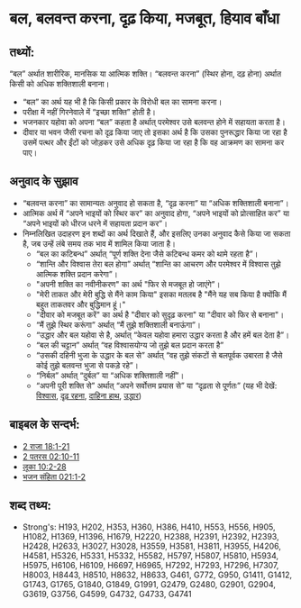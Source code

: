 # बल, बलवन्त करना, दृढ़ किया, मजबूत, हियाव बाँधा #

## तथ्यों: ##

“बल” अर्थात शारीरिक, मानसिक या आत्मिक शक्ति। “बलवन्त करना” (स्थिर होना, दढ़ होना) अर्थात किसी को अधिक शक्तिशाली बनाना।

* “बल” का अर्थ यह भी है कि किसी प्रकार के विरोधी बल का सामना करना।
* परीक्षा में नहीं गिरनेवाले में “इच्छा शक्ति” होती है।
* भजनकार यहोवा को अपना “बल” कहता है अर्थात् परमेश्वर उसे बलवन्त होने में सहायता करता है।
* दीवार या भवन जैसी रचना को दृढ़ किया जाए तो इसका अर्थ है कि उसका पुनरूद्धार किया जा रहा है उसमें पत्थर और ईंटों को जोड़कर उसे अधिक दृढ़ किया जा रहा है कि वह आक्रमण का सामना कर पाए।

## अनुवाद के सुझाव ##

* “बलवन्त करना” का सामान्यतः अनुवाद हो सकता है, “दृढ़ करना” या “अधिक शक्तिशाली बनाना”।
* आत्मिक अर्थ में “अपने भाइयों को स्थिर कर” का अनुवाद होगा, “अपने भाइयों को प्रोत्साहित कर” या “अपने भाइयों को धीरज धरने में सहायता प्रदान कर”।
* निम्नलिखित उदाहरण इन शब्दों का अर्थ दिखाते हैं, और इसलिए उनका अनुवाद कैसे किया जा सकता है, जब उन्हें लंबे समय तक भाव में शामिल किया जाता है।
   * “बल का कटिबन्ध” अर्थात् “पूर्ण शक्ति देना जैसे कटिबन्ध कमर को थामे रहता है”।
   * “शान्ति और विश्वास तेरा बल होगा” अर्थात् “शान्ति का आचरण और परमेश्वर में विश्वास तुझे आत्मिक शक्ति प्रदान करेगा”।
   * "अपनी शक्ति का नवीनीकरण" का अर्थ "फिर से मजबूत हो जाएंगे”।
   * "मेरी ताकत और मेरी बुद्धि से मैंने काम किया" इसका मतलब है "मैंने यह सब किया है क्योंकि मैं बहुत ताकतवर और बुद्धिमान हूं।"
   * "दीवार को मजबूत करें" का अर्थ है "दीवार को सुदृढ़ करना" या "दीवार को फिर से बनाना"।
   * “मैं तुझे स्थिर करूंगा” अर्थात् “मैं तुझे शक्तिशाली बनाऊंगा”।
   * “उद्धार और बल यहोवा से है, अर्थात् “केवल यहोवा हमारा उद्धार करता है और हमें बल देता है”।
   * “बल की चट्टान” अर्थात् “वह विश्वासयोग्य जो तुझे बल प्रदान करता है”
   * “उसकी दहिनी भुजा के उद्धार के बल से” अर्थात् “वह तुझे संकटों से बलपूर्वक उबारता है जैसे कोई तुझे बलवन्त भुजा से पकड़े रहे”।
   * “निर्बल” अर्थात् “दुर्बल” या “अधिक शक्तिशाली नहीं”।
   * “अपनी पूरी शक्ति से” अर्थात् “अपने सर्वोत्तम प्रयास से” या “दृढ़ता से पूर्णतः”
(यह भी देखें: [विश्वास](../kt/faithful.md), [दृढ़ रहना](../other/perseverance.md), [दाहिना हाथ](../kt/righthand.md), [उद्धार](../kt/salvation.md))

## बाइबल के सन्दर्भ: ##

* [2 राजा 18:1-21](rc://en/tn/help/2ki/18/19)
* [2 पतरस 02:10-11](rc://en/tn/help/2pe/02/10)
* [लूका 10:2-28](rc://en/tn/help/luk/10/25)
* [भजन संहिता 021:1-2](rc://en/tn/help/psa/021/001)

## शब्द तथ्य: ##

* Strong's: H193, H202, H353, H360, H386, H410, H553, H556, H905, H1082, H1369, H1396, H1679, H2220, H2388, H2391, H2392, H2393, H2428, H2633, H3027, H3028, H3559, H3581, H3811, H3955, H4206, H4581, H5326, H5331, H5332, H5582, H5797, H5807, H5810, H5934, H5975, H6106, H6109, H6697, H6965, H7292, H7293, H7296, H7307, H8003, H8443, H8510, H8632, H8633, G461, G772, G950, G1411, G1412, G1743, G1765, G1840, G1849, G1991, G2479, G2480, G2901, G2904, G3619, G3756, G4599, G4732, G4733, G4741
